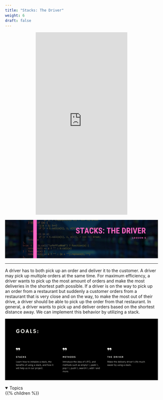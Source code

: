```yaml
---
title: "Stacks: The Driver"
weight: 6
draft: false
---
```


<p style="text-align: center;"><iframe width="60%" height="600px" src="https://www.youtube.com/embed/bvZikXeALVY" frameborder="0" allow="accelerometer; autoplay; clipboard-write; encrypted-media; gyroscope; picture-in-picture" allowfullscreen></iframe></p>

<link rel="stylesheet" href="../style.css">

![stackTitle](../img/stackTitle.png)
<hr>

A driver has to both pick up an order and deliver it to the customer. A driver may pick up multiple orders at the same time. For maximum efficiency, a driver wants to pick up the most amount of orders and make the most deliveries in the shortest path possible. If a driver is on the way to pick up an order from a restaurant but suddenly a customer orders from a restaurant that is very close and on the way, to make the most out of their drive, a driver should be able to pick up the order from that restaurant. In general, a driver wants to pick up and deliver orders based on the shortest distance away. We can implement this behavior by utilizing a stack.

![stackGoals](../img/stackGoals.png)

<details open>
<summary>Topics</summary>
{{% children %}}
</details>